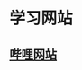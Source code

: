 # 学习网站
## [哔哩网站](https://www.bilibili.com/video/BV1rv411k7RD?p=5&vd_source=39f266c622d872c7f9fb6ec3d2ad3a60)


